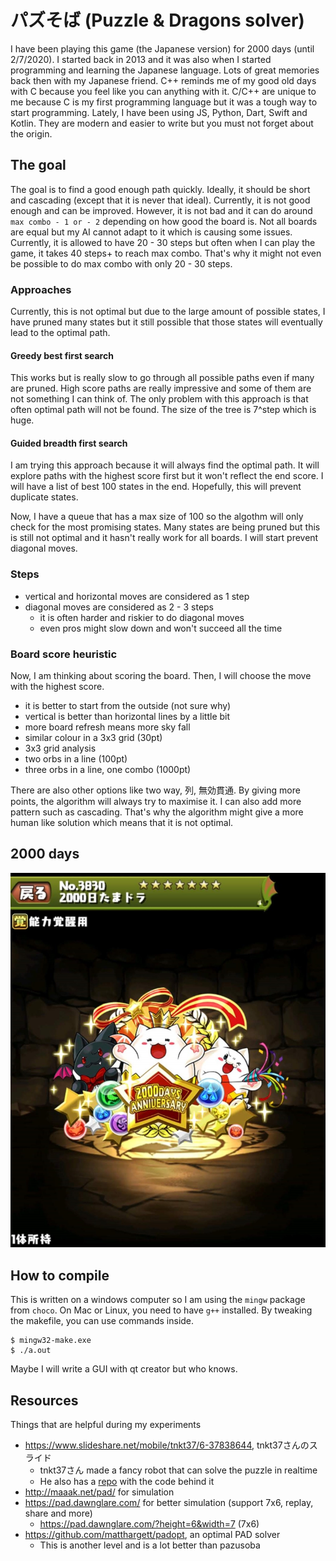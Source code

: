 # パズそば (Puzzle & Dragons solver)
I have been playing this game (the Japanese version) for 2000 days (until 2/7/2020). I started back in 2013 and it was also when I started programming and learning the Japanese language. Lots of great memories back then with my Japanese friend. C++ reminds me of my good old days with C because you feel like you can anything with it. C/C++ are unique to me because C is my first programming language but it was a tough way to start programming. Lately, I have been using JS, Python, Dart, Swift and Kotlin. They are modern and easier to write but you must not forget about the origin. 

## The goal
The goal is to find a good enough path quickly. Ideally, it should be short and cascading (except that it is never that ideal). Currently, it is not good enough and can be improved. However, it is not bad and it can do around `max combo - 1 or - 2` depending on how good the board is. Not all boards are equal but my AI cannot adapt to it which is causing some issues. Currently, it is allowed to have 20 - 30 steps but often when I can play the game, it takes 40 steps+ to reach max combo. That's why it might not even be possible to do max combo with only 20 - 30 steps. 

### Approaches
Currently, this is not optimal but due to the large amount of possible states, I have pruned many states but it still possible that those states will eventually lead to the optimal path.

#### Greedy best first search
This works but is really slow to go through all possible paths even if many are pruned. High score paths are really impressive and some of them are not something I can think of. The only problem with this approach is that often optimal path will not be found. The size of the tree is 7^step which is huge.  

#### Guided breadth first search
I am trying this approach because it will always find the optimal path. It will explore paths with the highest score first but it won't reflect the end score. I will have a list of best 100 states in the end. Hopefully, this will prevent duplicate states. 

Now, I have a queue that has a max size of 100 so the algothm will only check for the most promising states. Many states are being pruned but this is still not optimal and it hasn't really work for all boards. I will start prevent diagonal moves.

### Steps
- vertical and horizontal moves are considered as 1 step
- diagonal moves are considered as 2 - 3 steps
    - it is often harder and riskier to do diagonal moves
    - even pros might slow down and won't succeed all the time

### Board score heuristic
Now, I am thinking about scoring the board. Then, I will choose the move with the highest score.

- it is better to start from the outside (not sure why)
- vertical is better than horizontal lines by a little bit
- more board refresh means more sky fall
- similar colour in a 3x3 grid (30pt)
- 3x3 grid analysis
- two orbs in a line (100pt)
- three orbs in a line, one combo (1000pt)

There are also other options like two way, 列, 無効貫通. By giving more points, the algorithm will always try to maximise it. I can also add more pattern such as cascading. That's why the algorithm might give a more human like solution which means that it is not optimal.

## 2000 days
![2000日たまドラ](https://raw.githubusercontent.com/HenryQuan/pazusoba/master/assets/2000.jpg?token=ABTRDFH6WOWXATCBOZXXCGK7BAJ5G)

## How to compile
This is written on a windows computer so I am using the `mingw` package from `choco`. 
On Mac or Linux, you need to have `g++` installed. By tweaking the makefile, you can use commands inside.
~~~shell
$ mingw32-make.exe
$ ./a.out
~~~

Maybe I will write a GUI with qt creator but who knows.

## Resources
Things that are helpful during my experiments

- https://www.slideshare.net/mobile/tnkt37/6-37838644, tnkt37さんのスライド
    - tnkt37さん made a fancy robot that can solve the puzzle in realtime
    - He also has a [repo](https://github.com/tnkt37/PuzzDraSolver) with the code behind it
- http://maaak.net/pad/ for simulation
- https://pad.dawnglare.com/ for better simulation (support 7x6, replay, share and more)
    - https://pad.dawnglare.com/?height=6&width=7 (7x6)
- https://github.com/matthargett/padopt, an optimal PAD solver
    - This is another level and is a lot better than pazusoba
